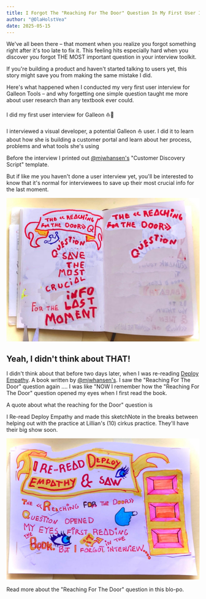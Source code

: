 ```yaml
---
title: I Forgot The "Reaching For The Door" Question In My First User Interview
author: "@OlaHolstVea"
date: 2025-05-15
---
```


We've all been there – that moment when you realize you forgot something right after it's too late to fix it. This feeling hits especially hard when you discover you forgot THE MOST important question in your interview toolkit.

If you're building a product and haven't started talking to users yet, this story might save you from making the same mistake I did. 

Here's what happened when I conducted my very first user interview for Galleon Tools – and why forgetting one simple question taught me more about user research than any textbook ever could.


I did my first user interview for Galleon ⛵🥳

I interviewed a visual developer, a potential Galleon ⛵ user. I did it to learn about how she is building a customer portal and learn about her process, problems
and what tools she's using

Before the interview I printed out [@mjwhansen's](https://x.com/mjwhansen) "Customer Discovery Script" template. 

But if like me you haven't done a user interview yet, you'll be interested to know that it's normal for interviewees to save up their most crucial info for the last moment.

![save up their most crucial info for the last moment sketchNote](./galleon-door-q-02.jpeg)


## Yeah, I didn't think about THAT! 

I didn't think about that before two days later, when I was re-reading [Deploy Empathy](https://deployempathy.com/). A book written by [@mjwhansen's](https://x.com/mjwhansen). I saw the "Reaching For The Door" question again .... I was like "NOW I remember how the "Reaching For The Door" question opened my eyes when I first read the book.

A quote about what the reaching for the Door" question  is

I Re-read Deploy Empathy and made this sketchNote in the breaks between helping out with the practice at Lillian's (10) cirkus practice. They'll have their big show soon.

![Deploy Empathy sketchNote](./door.jpeg)

Read more about the "Reaching For The Door" question in this blo-po.




